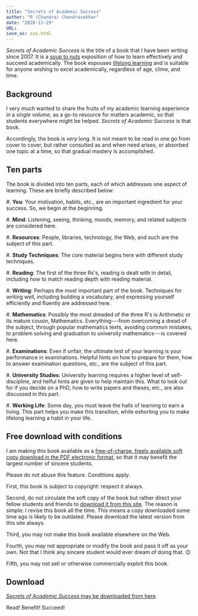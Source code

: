 ```yaml
---
title: "Secrets of Academic Success"
author: "R (Chandra) Chandrasekhar"
date: "2020-11-29"
URL:
save_as: sas.html
---
```


_Secrets of Academic Success_ is the title of a book that I have been writing since 2007. It is a [soup to nuts](https://en.wikipedia.org/wiki/Soup_to_nuts) exposition of how to learn effectively and succeed academically. The book espouses [lifelong learning](https://en.wikipedia.org/wiki/Lifelong_learning) and is suitable for anyone wishing to excel academically, regardless of age, clime, and time.

## Background

I very much wanted to share the fruits of my academic learning experience in a _single volume_, as a go-to resource for matters academic, so that students everywhere might be helped. _Secrets of Academic Success_ is that book.

Accordingly, the book is _very_ long. It is not meant to be read in one go from cover to cover, but rather consulted as and when need arises, or absorbed one topic at a time, so that gradual mastery is accomplished.

## Ten parts

The book is divided into ten parts, each of which addresses one aspect of learning. These are briefly described below:

#.  **You**: Your motivation, habits, etc., are an important ingredient for your success. So, we begin at the beginning.

#.  **Mind**: Listening, seeing, thinking, moods, memory, and related subjects are considered here.

#.  **Resources**: People, libraries, technology, the Web, and such are the subject of this part.

#.  **Study Techniques**: The core material begins here with different study techniques.

#.  **Reading**: The first of the three Rs's, reading is dealt with in detail, including how to match reading depth with reading material.

#.  **Writing**: Perhaps the most important part of the book. Techniques for writing well, including building a vocabulary, and expressing yourself efficiently and fluently are addressed here.

#.  **Mathematics**: Possibly the most dreaded of the three R's is Arithmetic or its mature cousin, Mathematics. Everything---from overcoming a dread of the subject, through popular mathematics texts, avoiding common mistakes, to problem solving and graduation to university mathematics---is covered here.

#.  **Examinations**: Even if unfair, the  ultimate test of your learning is your performance in examinations. Helpful hints on how to prepare for them, how to answer examination questions, etc., are the subject of this part.

#.  **University Studies**: University learning requires a higher level of self-discipline, and helful hints are given to help maintain this. What to look out for if you decide on a PhD, how to write papers and theses, etc., are also discussed in this part.

#.  **Working Life**: Some day, you must leave the halls of learning to earn a living. This part helps you make this transition, while exhorting you to make lifelong learning a habit in your life.

## Free download with conditions

I am making this book available as a [free-of-charge, freely available soft copy download in the PDF electronic format]({static}../sas-manuscript/SAS-partial.pdf), so that it may benefit the largest number of sincere students.

Please do not abuse this feature. Conditions apply.

First, this book is subject to copyright: respect it always.

Second, do not circulate the soft copy of the book but rather direct your fellow students and friends to [download it from this site]({static}../sas-manuscript/SAS-partial.pdf). The reason is simple: I revise this book all the time. This means a copy downloaded some time ago is likely to be outdated. Please download the latest version from this site always.

Third, you may not make this book available elsewhere on the Web.

Fourth, you may not appropriate or modify the book and pass it off as your own. Not that I think any sincere student would ever dream of doing that. :wink:

Fifth, you may not sell or otherwise commercially exploit this book.

## Download

[_Secrets of Academic Success_ may be downloaded from here]({static}../sas-manuscript/SAS-partial.pdf).

Read! Benefit! Succeed!

